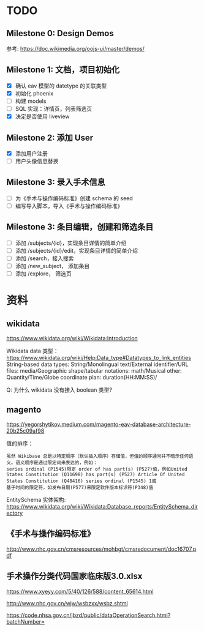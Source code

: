 # TODO

## Milestone 0: Design Demos

参考: https://doc.wikimedia.org/oojs-ui/master/demos/


## Milestone 1: 文档，项目初始化

- [x] 确认 eav 模型的 datetype 的关联类型
- [x] 初始化 phoenix
- [ ] 构建 models
- [ ] SQL 实现：详情页，列表筛选页
- [x] 决定是否使用 liveview

## Milestone 2: 添加 User

- [x] 添加用户注册
- [ ] 用户头像信息替换

## Milestone 3: 录入手术信息

- [ ] 为《手术与操作编码标准》创建 schema 的 seed
- [ ] 编写导入脚本，导入《手术与操作编码标准》

## Milestone 3: 条目编辑，创建和筛选条目

- [ ] 添加 /subjects/{id}，实现条目详情的简单介绍
- [ ] 添加 /subjects/{id}/edit，实现条目详情的简单介绍
- [ ] 添加 /search，接入搜索
- [ ] 添加 /new_subject， 添加条目
- [ ] 添加 /explore， 筛选页

# 资料

## wikidata

https://www.wikidata.org/wiki/Wikidata:Introduction

Wikidata data 类型： https://www.wikidata.org/wiki/Help:Data_type#Datatypes_to_link_entities
String-based data types: String/Monolingual text/External identifier/URL
files: media/Geographic shape/tabular
notations: math/Musical
other: Quantity/Time/Globe coordinate
plan: duration(HH:MM:SS)/

Q: 为什么 wikidata 没有接入 boolean 类型?


## magento
https://yegorshytikov.medium.com/magento-eav-database-architecture-20b25c09af98


值的排序：

    虽然 Wikibase 总是以特定顺序（默认插入顺序）存储值，但值的顺序通常并不暗示任何语义。语义顺序是通过限定词来表达的，例如：
    series ordinal (P1545)限定 order of has part(s) (P527)值，例如United States Constitution (Q11698) has part(s) (P527) Article Of United States Constitution (Q48416) series ordinal (P1545) 1或
    基于时间的限定符，如发布日期(P577)来限定软件版本标识符(P348)值

EntitySchema 实体架构: https://www.wikidata.org/wiki/Wikidata:Database_reports/EntitySchema_directory

## 《手术与操作编码标准》

http://www.nhc.gov.cn/cmsresources/mohbgt/cmsrsdocument/doc16707.pdf

## 手术操作分类代码国家临床版3.0.xlsx

https://www.xyeyy.com/5/40/126/588/content_65614.html

http://www.nhc.gov.cn/wjw/wsbzxx/wsbz.shtml

https://code.nhsa.gov.cn/jbzd/public/dataOperationSearch.html?batchNumber=
